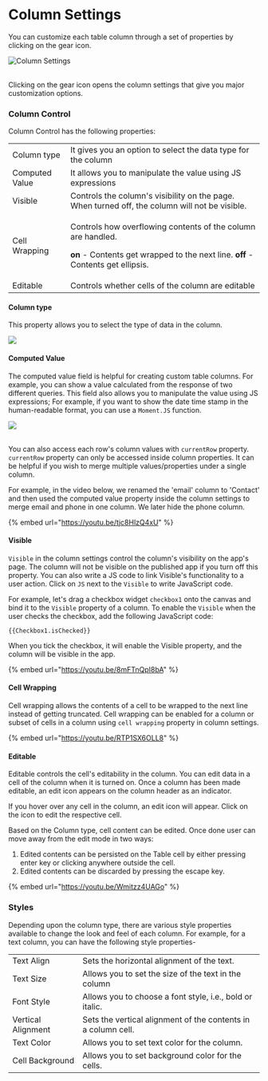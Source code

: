 # Column Settings

You can customize each table column through a set of properties by clicking on the gear icon.

![Column Settings](../../../.gitbook/assets/Column\_control.gif)

\
Clicking on the gear icon opens the column settings that give you major customization options.

### **Column Control**

Column Control has the following properties:

|                |                                                                                                                                                                                       |
| -------------- | ------------------------------------------------------------------------------------------------------------------------------------------------------------------------------------- |
| Column type    | It gives you an option to select the data type for the column                                                                                                                         |
| Computed Value |  It allows you to manipulate the value using JS expressions                                                                                                                           |
| Visible        | Controls the column's visibility on the page. When turned off, the column will not be visible.                                                                                        |
| Cell Wrapping  | <p>Controls how overflowing contents of the column are handled. </p><p><strong>on</strong> - Contents get wrapped to the next line. <strong>off</strong> - Contents get ellipsis.</p> |
| Editable       | Controls whether cells of the column are editable                                                                                                                                     |

#### **Column type**

This property allows you to select the type of data in the column.

![
](../../../.gitbook/assets/column\_type.gif)

#### Computed Value

The computed value field is helpful for creating custom table columns. For example, you can show a value calculated from the response of two different queries. This field also allows you to manipulate the value using JS expressions; For example, if you want to show the date time stamp in the human-readable format, you can use a `Moment.JS` function.

![](../../../.gitbook/assets/computed\_value.jpg)

\
You can also access each row's column values with `currentRow` property. `currentRow` property can only be accessed inside column properties. It can be helpful if you wish to merge multiple values/properties under a single column.

For example, in the video below, we renamed the 'email' column to 'Contact' and then used the computed value property inside the column settings to merge email and phone in one column. We later hide the phone column.

{% embed url="https://youtu.be/tjc8HlzQ4xU" %}

#### Visible

`Visible` in the column settings control the column's visibility on the app's page. The column will not be visible on the published app if you turn off this property. You can also write a JS code to link Visible's functionality to a user action. Click on `JS` next to the `Visible` to write JavaScript code.

For example, let's drag a checkbox widget `checkbox1` onto the canvas and bind it to the `Visible` property of a column. To enable the `Visible` when the user checks the checkbox, add the following JavaScript code:

```
{{Checkbox1.isChecked}}
```

When you tick the checkbox, it will enable the Visible property, and the column will be visible in the app.

{% embed url="https://youtu.be/8mFTnQpI8bA" %}

#### Cell Wrapping

Cell wrapping allows the contents of a cell to be wrapped to the next line instead of getting truncated. Cell wrapping can be enabled for a column or subset of cells in a column using `cell wrapping` property in column settings.

{% embed url="https://youtu.be/RTP1SX6OLL8" %}



#### Editable

Editable controls the cell's editability in the column. You can edit data in a cell of the column when it is turned on. Once a column has been made editable, an edit icon appears on the column header as an indicator.

If you hover over any cell in the column, an edit icon will appear. Click on the icon to edit the respective cell.&#x20;

Based on the Column type, cell content can be edited. Once done user can move away from the edit mode in two ways:

1. Edited contents can be persisted on the Table cell by either pressing enter key or clicking anywhere outside the cell.
2. Edited contents can be discarded by pressing the escape key.

{% embed url="https://youtu.be/Wmitzz4UAGo" %}

### Styles

Depending upon the column type, there are various style properties available to change the look and feel of each column. For example, for a text column, you can have the following style properties-

|                    |                                                               |
| ------------------ | ------------------------------------------------------------- |
| Text Align         | Sets the horizontal alignment of the text.                    |
| Text Size          | Allows you to set the size of the text in the column          |
| Font Style         | Allows you to choose a font style, i.e., bold or italic.      |
| Vertical Alignment | Sets the vertical alignment of the contents in a column cell. |
| Text Color         | Allows you to set text color for the column.                  |
| Cell Background    | Allows you to set background color for the cells.             |
